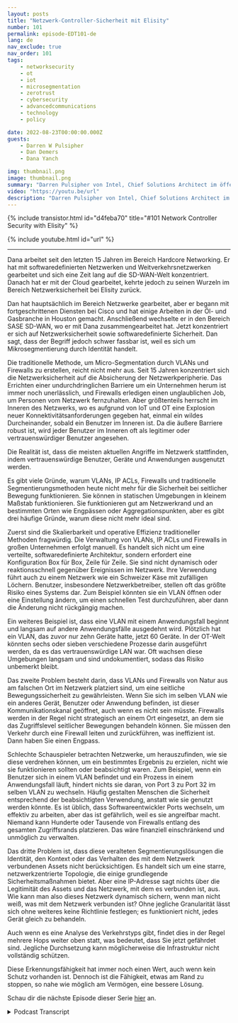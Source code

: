 ```yaml
---
layout: posts
title: "Netzwerk-Controller-Sicherheit mit Elisity"
number: 101
permalink: episode-EDT101-de
lang: de
nav_exclude: true
nav_order: 101
tags:
    - networksecurity
    - ot
    - iot
    - microsegmentation
    - zerotrust
    - cybersecurity
    - advancedcommunications
    - technology
    - policy

date: 2022-08-23T00:00:00.000Z
guests:
    - Darren W Pulsipher
    - Dan Demers
    - Dana Yanch

img: thumbnail.png
image: thumbnail.png
summary: "Darren Pulsipher von Intel, Chief Solutions Architect im öffentlichen Sektor, führt Interviews mit Netzwerksicherheitsexperten Dana Yanch und Dan Demers von Elisity über Netzwerk-Controller-Sicherheitstechniken und Zero-Trust-Architekturen."
video: "https://youtu.be/url"
description: "Darren Pulsipher von Intel, Chief Solutions Architect im öffentlichen Sektor, führt Interviews mit Netzwerksicherheitsexperten Dana Yanch und Dan Demers von Elisity über Netzwerk-Controller-Sicherheitstechniken und Zero-Trust-Architekturen."
---
```


<div>
{% include transistor.html id="d4feba70" title="#101 Network Controller Security with Elisity" %}

{% include youtube.html id="url" %}
</div>

---

Dana arbeitet seit den letzten 15 Jahren im Bereich Hardcore Networking. Er hat mit softwaredefinierten Netzwerken und Weitverkehrsnetzwerken gearbeitet und sich eine Zeit lang auf die SD-WAN-Welt konzentriert. Danach hat er mit der Cloud gearbeitet, kehrte jedoch zu seinen Wurzeln im Bereich Netzwerksicherheit bei Elisity zurück.

Dan hat hauptsächlich im Bereich Netzwerke gearbeitet, aber er begann mit fortgeschrittenen Diensten bei Cisco und hat einige Arbeiten in der Öl- und Gasbranche in Houston gemacht. Anschließend wechselte er in den Bereich SASE SD-WAN, wo er mit Dana zusammengearbeitet hat. Jetzt konzentriert er sich auf Netzwerksicherheit sowie softwaredefinierte Sicherheit. Dan sagt, dass der Begriff jedoch schwer fassbar ist, weil es sich um Mikrosegmentierung durch Identität handelt.

Die traditionelle Methode, um Micro-Segmentation durch VLANs und Firewalls zu erstellen, reicht nicht mehr aus. Seit 15 Jahren konzentriert sich die Netzwerksicherheit auf die Absicherung der Netzwerkperipherie. Das Errichten einer undurchdringlichen Barriere um ein Unternehmen herum ist immer noch unerlässlich, und Firewalls erledigen einen unglaublichen Job, um Personen vom Netzwerk fernzuhalten. Aber größtenteils herrscht im Inneren des Netzwerks, wo es aufgrund von IoT und OT eine Explosion neuer Konnektivitätsanforderungen gegeben hat, einmal ein wildes Durcheinander, sobald ein Benutzer im Inneren ist. Da die äußere Barriere robust ist, wird jeder Benutzer im Inneren oft als legitimer oder vertrauenswürdiger Benutzer angesehen.

Die Realität ist, dass die meisten aktuellen Angriffe im Netzwerk stattfinden, indem vertrauenswürdige Benutzer, Geräte und Anwendungen ausgenutzt werden.

Es gibt viele Gründe, warum VLANs, IP ACLs, Firewalls und traditionelle Segmentierungsmethoden heute nicht mehr für die Sicherheit bei seitlicher Bewegung funktionieren. Sie können in statischen Umgebungen in kleinem Maßstab funktionieren. Sie funktionieren gut am Netzwerkrand und an bestimmten Orten wie Engpässen oder Aggregationspunkten, aber es gibt drei häufige Gründe, warum diese nicht mehr ideal sind.

Zuerst sind die Skalierbarkeit und operative Effizienz traditioneller Methoden fragwürdig. Die Verwaltung von VLANs, IP ACLs und Firewalls in großen Unternehmen erfolgt manuell. Es handelt sich nicht um eine verteilte, softwaredefinierte Architektur, sondern erfordert eine Konfiguration Box für Box, Zeile für Zeile. Sie sind nicht dynamisch oder reaktionsschnell gegenüber Ereignissen im Netzwerk. Ihre Verwendung führt auch zu einem Netzwerk wie ein Schweizer Käse mit zufälligen Löchern. Benutzer, insbesondere Netzwerkbetreiber, stellen oft das größte Risiko eines Systems dar. Zum Beispiel könnten sie ein VLAN öffnen oder eine Einstellung ändern, um einen schnellen Test durchzuführen, aber dann die Änderung nicht rückgängig machen.

Ein weiteres Beispiel ist, dass eine VLAN mit einem Anwendungsfall beginnt und langsam auf andere Anwendungsfälle ausgedehnt wird. Plötzlich hat ein VLAN, das zuvor nur zehn Geräte hatte, jetzt 60 Geräte. In der OT-Welt könnten sechs oder sieben verschiedene Prozesse darin ausgeführt werden, da es das vertrauenswürdige LAN war. Oft wachsen diese Umgebungen langsam und sind undokumentiert, sodass das Risiko unbemerkt bleibt.

Das zweite Problem besteht darin, dass VLANs und Firewalls von Natur aus am falschen Ort im Netzwerk platziert sind, um eine seitliche Bewegungssicherheit zu gewährleisten. Wenn Sie sich im selben VLAN wie ein anderes Gerät, Benutzer oder Anwendung befinden, ist dieser Kommunikationskanal geöffnet, auch wenn es nicht sein müsste. Firewalls werden in der Regel nicht strategisch an einem Ort eingesetzt, an dem sie das Zugriffslevel seitlicher Bewegungen behandeln können. Sie müssen den Verkehr durch eine Firewall leiten und zurückführen, was ineffizient ist. Dann haben Sie einen Engpass.

Schlechte Schauspieler betrachten Netzwerke, um herauszufinden, wie sie diese verdrehen können, um ein bestimmtes Ergebnis zu erzielen, nicht wie sie funktionieren sollten oder beabsichtigt waren. Zum Beispiel, wenn ein Benutzer sich in einem VLAN befindet und ein Prozess in einem Anwendungsfall läuft, hindert nichts sie daran, von Port 3 zu Port 32 im selben VLAN zu wechseln. Häufig gestalten Menschen die Sicherheit entsprechend der beabsichtigten Verwendung, anstatt wie sie genutzt werden könnte. Es ist üblich, dass Softwareentwickler Ports wechseln, um effektiv zu arbeiten, aber das ist gefährlich, weil es sie angreifbar macht. Niemand kann Hunderte oder Tausende von Firewalls entlang des gesamten Zugriffsrands platzieren. Das wäre finanziell einschränkend und unmöglich zu verwalten.

Das dritte Problem ist, dass diese veralteten Segmentierungslösungen die Identität, den Kontext oder das Verhalten des mit dem Netzwerk verbundenen Assets nicht berücksichtigen. Es handelt sich um eine starre, netzwerkzentrierte Topologie, die einige grundlegende Sicherheitsmaßnahmen bietet. Aber eine IP-Adresse sagt nichts über die Legitimität des Assets und das Netzwerk, mit dem es verbunden ist, aus. Wie kann man also dieses Netzwerk dynamisch sichern, wenn man nicht weiß, was mit dem Netzwerk verbunden ist? Ohne jegliche Granularität lässt sich ohne weiteres keine Richtlinie festlegen; es funktioniert nicht, jedes Gerät gleich zu behandeln.

Auch wenn es eine Analyse des Verkehrstyps gibt, findet dies in der Regel mehrere Hops weiter oben statt, was bedeutet, dass Sie jetzt gefährdet sind. Jegliche Durchsetzung kann möglicherweise die Infrastruktur nicht vollständig schützen.

Diese Erkennungsfähigkeit hat immer noch einen Wert, auch wenn kein Schutz vorhanden ist. Dennoch ist die Fähigkeit, etwas am Rand zu stoppen, so nahe wie möglich am Vermögen, eine bessere Lösung.

Schau dir die nächste Episode dieser Serie [hier](episode-EDT101) an.



<details>
<summary> Podcast Transcript </summary>

<p></p>

</details>

